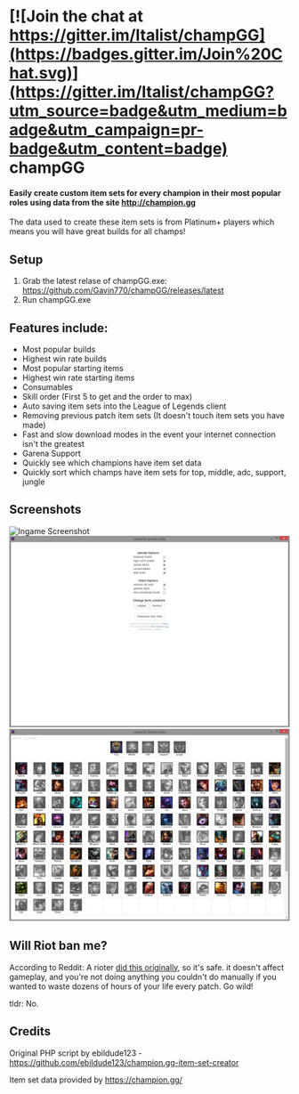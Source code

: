 [![Join the chat at https://gitter.im/Italist/champGG](https://badges.gitter.im/Join%20Chat.svg)](https://gitter.im/Italist/champGG?utm_source=badge&utm_medium=badge&utm_campaign=pr-badge&utm_content=badge)
champGG
=========
#### Easily create custom item sets for every champion in their most popular roles using data from the site http://champion.gg

The data used to create these item sets is from Platinum+ players which means you will have great builds for all champs!
## Setup
1. Grab the latest relase of champGG.exe: https://github.com/Gavin770/champGG/releases/latest
2. Run champGG.exe

## Features include:
* Most popular builds
* Highest win rate builds
* Most popular starting items
* Highest win rate starting items
* Consumables
* Skill order (First 5 to get and the order to max)
* Auto saving item sets into the League of Legends client
* Removing previous patch item sets (It doesn't touch item sets you have made)
* Fast and slow download modes in the event your internet connection isn't the greatest
* Garena Support
* Quickly see which champions have item set data
* Quickly sort which champs have item sets for top, middle, adc, support, jungle

## Screenshots
![Ingame Screenshot](https://i.imgur.com/2igOUwo.png)
![Main Menu](screenshot1.png?raw=true "Main Menu")
![Champion Data](screenshot2.png?raw=true "Champion Data")

## Will Riot ban me?
According to Reddit: A rioter [did this originally](https://www.reddit.com/r/leagueoflegends/comments/2xfovt/i_wrote_a_script_to_generate_item_sets_from/), so it's safe. it doesn't affect gameplay, and you're not doing anything you couldn't do manually if you wanted to waste dozens of hours of your life every patch. Go wild!

tldr: No.
## Credits
Original PHP script by ebildude123 - https://github.com/ebildude123/champion.gg-item-set-creator

Item set data provided by https://champion.gg/
